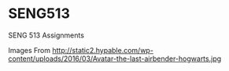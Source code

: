 # SENG513
SENG 513 Assignments

Images From
http://static2.hypable.com/wp-content/uploads/2016/03/Avatar-the-last-airbender-hogwarts.jpg
